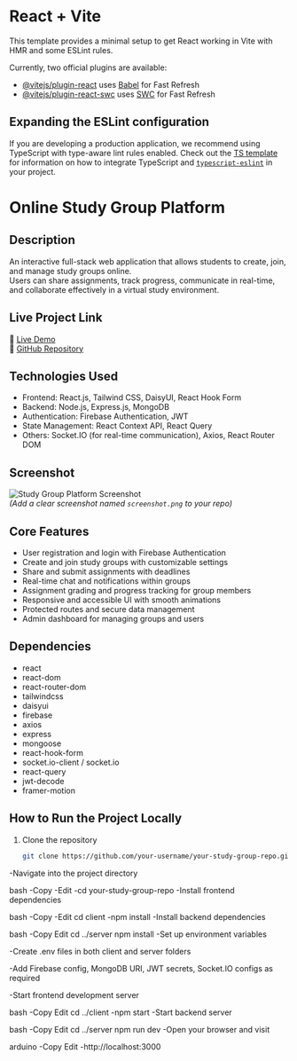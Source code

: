 # React + Vite

This template provides a minimal setup to get React working in Vite with HMR and some ESLint rules.

Currently, two official plugins are available:

- [@vitejs/plugin-react](https://github.com/vitejs/vite-plugin-react/blob/main/packages/plugin-react) uses [Babel](https://babeljs.io/) for Fast Refresh
- [@vitejs/plugin-react-swc](https://github.com/vitejs/vite-plugin-react/blob/main/packages/plugin-react-swc) uses [SWC](https://swc.rs/) for Fast Refresh

## Expanding the ESLint configuration

If you are developing a production application, we recommend using TypeScript with type-aware lint rules enabled. Check out the [TS template](https://github.com/vitejs/vite/tree/main/packages/create-vite/template-react-ts) for information on how to integrate TypeScript and [`typescript-eslint`](https://typescript-eslint.io) in your project.



# Online Study Group Platform

## Description  
An interactive full-stack web application that allows students to create, join, and manage study groups online.  
Users can share assignments, track progress, communicate in real-time, and collaborate effectively in a virtual study environment.

## Live Project Link  
🔗 [Live Demo](https://your-live-study-group-live-link.com)  
🔗 [GitHub Repository](https://github.com/your-username/your-study-group-repo)

## Technologies Used  
- Frontend: React.js, Tailwind CSS, DaisyUI, React Hook Form  
- Backend: Node.js, Express.js, MongoDB  
- Authentication: Firebase Authentication, JWT  
- State Management: React Context API, React Query  
- Others: Socket.IO (for real-time communication), Axios, React Router DOM

## Screenshot  
![Study Group Platform Screenshot](screenshot.png)  
*(Add a clear screenshot named `screenshot.png` to your repo)*

## Core Features  
- User registration and login with Firebase Authentication  
- Create and join study groups with customizable settings  
- Share and submit assignments with deadlines  
- Real-time chat and notifications within groups  
- Assignment grading and progress tracking for group members  
- Responsive and accessible UI with smooth animations  
- Protected routes and secure data management  
- Admin dashboard for managing groups and users

## Dependencies  
- react  
- react-dom  
- react-router-dom  
- tailwindcss  
- daisyui  
- firebase  
- axios  
- express  
- mongoose  
- react-hook-form  
- socket.io-client / socket.io  
- react-query  
- jwt-decode  
- framer-motion

## How to Run the Project Locally

1. Clone the repository  
   ```bash
   git clone https://github.com/your-username/your-study-group-repo.git
-Navigate into the project directory

bash
-Copy
-Edit
-cd your-study-group-repo
-Install frontend dependencies

bash
-Copy
-Edit
cd client
-npm install
-Install backend dependencies

bash
-Copy
Edit
cd ../server
npm install
-Set up environment variables

-Create .env files in both client and server folders

-Add Firebase config, MongoDB URI, JWT secrets, Socket.IO configs as required

-Start frontend development server

bash
-Copy
Edit
cd ../client
-npm start
-Start backend server

bash
-Copy
Edit
cd ../server
npm run dev
-Open your browser and visit

arduino
-Copy
Edit
-http://localhost:3000
